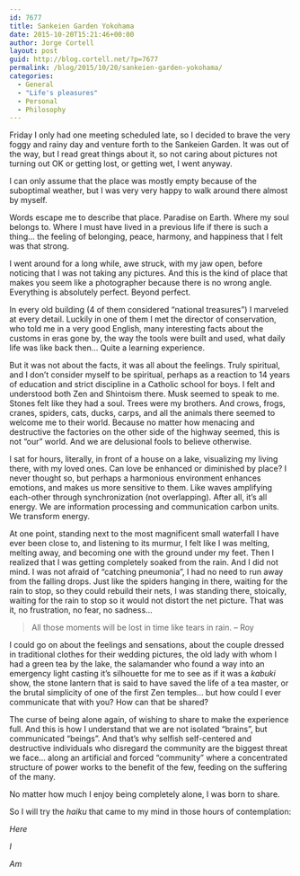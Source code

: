 ```yaml
---
id: 7677
title: Sankeien Garden Yokohama
date: 2015-10-20T15:21:46+00:00
author: Jorge Cortell
layout: post
guid: http://blog.cortell.net/?p=7677
permalink: /blog/2015/10/20/sankeien-garden-yokohama/
categories:
  - General
  - "Life's pleasures"
  - Personal
  - Philosophy
---
```


  
Friday I only had one meeting scheduled late, so I decided to brave the very foggy and rainy day and venture forth to the Sankeien Garden. It was out of the way, but I read great things about it, so not caring about pictures not turning out OK or getting lost, or getting wet, I went anyway.

I can only assume that the place was mostly empty because of the suboptimal weather, but I was very very happy to walk around there almost by myself.

Words escape me to describe that place. Paradise on Earth. Where my soul belongs to. Where I must have lived in a previous life if there is such a thing… the feeling of belonging, peace, harmony, and happiness that I felt was that strong.

I went around for a long while, awe struck, with my jaw open, before noticing that I was not taking any pictures. And this is the kind of place that makes you seem like a photographer because there is no wrong angle. Everything is absolutely perfect. Beyond perfect.

In every old building (4 of them considered “national treasures”) I marveled at every detail. Luckily in one of them I met the director of conservation, who told me in a very good English, many interesting facts about the customs in eras gone by, the way the tools were built and used, what daily life was like back then… Quite a learning experience.

But it was not about the facts, it was all about the feelings. Truly spiritual, and I don’t consider myself to be spiritual, perhaps as a reaction to 14 years of education and strict discipline in a Catholic school for boys. I felt and understood both Zen and Shintoism there. Musk seemed to speak to me. Stones felt like they had a soul. Trees were my brothers. And crows, frogs, cranes, spiders, cats, ducks, carps, and all the animals there seemed to welcome me to their world. Because no matter how menacing and destructive the factories on the other side of the highway seemed, this is not “our” world. And we are delusional fools to believe otherwise.

I sat for hours, literally, in front of a house on a lake, visualizing my living there, with my loved ones. Can love be enhanced or diminished by place? I never thought so, but perhaps a harmonious environment enhances emotions, and makes us more sensitive to them. Like waves amplifying each-other through synchronization (not overlapping). After all, it’s all energy. We are information processing and communication carbon units. We transform energy.

At one point, standing next to the most magnificent small waterfall I have ever been close to, and listening to its murmur, I felt like I was melting, melting away, and becoming one with the ground under my feet. Then I realized that I was getting completely soaked from the rain. And I did not mind. I was not afraid of “catching pneumonia”, I had no need to run away from the falling drops. Just like the spiders hanging in there, waiting for the rain to stop, so they could rebuild their nets, I was standing there, stoically, waiting for the rain to stop so it would not distort the net picture. That was it, no frustration, no fear, no sadness…

> All those moments will be lost in time like tears in rain. – Roy

I could go on about the feelings and sensations, about the couple dressed in traditional clothes for their wedding pictures, the old lady with whom I had a green tea by the lake, the salamander who found a way into an emergency light casting it’s silhouette for me to see as if it was a _kabuki_ show, the stone lantern that is said to have saved the life of a tea master, or the brutal simplicity of one of the first Zen temples… but how could I ever communicate that with you? How can that be shared?

The curse of being alone again, of wishing to share to make the experience full. And this is how I understand that we are not isolated “brains”, but communicated “beings”. And that’s why selfish self-centered and destructive individuals who disregard the community are the biggest threat we face… along an artificial and forced “community” where a concentrated structure of power works to the benefit of the few, feeding on the suffering of the many.

No matter how much I enjoy being completely alone, I was born to share.
  
So I will try the _haiku_ that came to my mind in those hours of contemplation:
  
_Here_
  
 _I_
  
 _Am_
